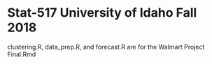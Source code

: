 # Stat-517 University of Idaho Fall 2018
clustering.R, data_prep.R, and forecast.R are for the Walmart Project Final.Rmd
